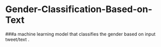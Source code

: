 # Gender-Classification-Based-on-Text

###a machine learning model that classifies the gender based on input tweet/text .
